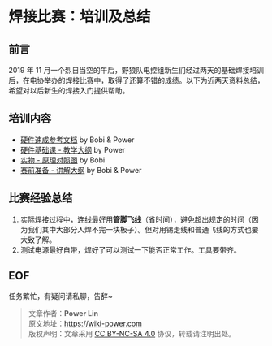 # 焊接比赛：培训及总结

## 前言

2019 年 11 月一个烈日当空的午后，野狼队电控组新生们经过两天的基础焊接培训后，在电协举办的焊接比赛中，取得了还算不错的成绩。以下为近两天资料总结，希望对以后新生的焊接入门提供帮助。

## 培训内容

* [硬件速成参考文档](https://shimo.im/docs/dyRpp3HyHJgVj8VX) by Bobi & Power
* [硬件基础课 - 教学大纲](https://mubu.com/doc/kJeFad8-cI) by Power
* [实物 - 原理对照图](https://shimo.im/sheets/tK3DTTpgkXpJYjtj/MODOC) by Bobi
* [赛前准备 - 讲解大纲](https://mubu.com/doc/XHHCaWPZ1Y) by Bobi & Power

## 比赛经验总结

1. 实际焊接过程中，连线最好用**管脚飞线**（省时间），避免超出规定的时间（因为我们其中大部分人焊不完一块板子）。但对用锡走线和普通飞线的方式也要大致了解。
2. 测试电源最好自带，焊好了可以测试一下能否正常工作。工具要带齐。

## EOF

任务繁忙，有疑问请私聊，告辞~

> 文章作者：**Power Lin**  
> 原文地址：<https://wiki-power.com>  
> 版权声明：文章采用 [CC BY-NC-SA 4.0](https://creativecommons.org/licenses/by/4.0/deed.zh) 协议，转载请注明出处。